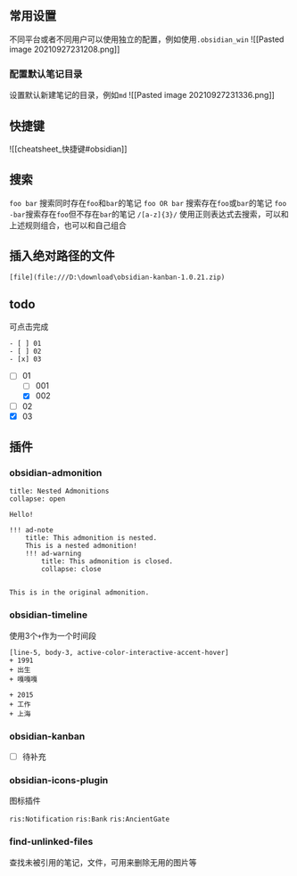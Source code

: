 
## 常用设置
不同平台或者不同用户可以使用独立的配置，例如使用`.obsidian_win`
![[Pasted image 20210927231208.png]]

### 配置默认笔记目录

设置默认新建笔记的目录，例如`md`
![[Pasted image 20210927231336.png]]
## 快捷键

![[cheatsheet_快捷键#obsidian]]
## 搜索

`foo bar` 搜索同时存在`foo`和`bar`的笔记
`foo OR bar` 搜索存在`foo`或`bar`的笔记
`foo -bar`搜索存在`foo`但不存在`bar`的笔记
`/[a-z]{3}/` 使用正则表达式去搜索，可以和上述规则组合，也可以和自己组合

## 插入绝对路径的文件

```
[file](file:///D:\download\obsidian-kanban-1.0.21.zip)
```

## todo
可点击完成
```
- [ ] 01
- [ ] 02
- [x] 03
```

- [ ] 01
	- [ ] 001
	- [x] 002
- [ ] 02
- [x] 03

##  插件

### obsidian-admonition

```ad-note
title: Nested Admonitions
collapse: open

Hello!

!!! ad-note
    title: This admonition is nested.
    This is a nested admonition!
    !!! ad-warning
        title: This admonition is closed.
        collapse: close


This is in the original admonition.
```

### obsidian-timeline

使用3个`+`作为一个时间段

```timeline
[line-5, body-3, active-color-interactive-accent-hover]
+ 1991
+ 出生
+ 嘎嘎嘎

+ 2015
+ 工作
+ 上海
```


### obsidian-kanban
- [ ] 待补充

### obsidian-icons-plugin

图标插件

`ris:Notification` `ris:Bank` `ris:AncientGate`

### find-unlinked-files

查找未被引用的笔记，文件，可用来删除无用的图片等